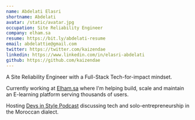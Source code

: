 ```yaml
---
name: Abdelati Elasri
shortname: Abdelati
avatar: /static/avatar.jpg
occupation: Site Reliability Engineer
company: elham.sa
resume: https://bit.ly/abdelati-resume
email: abdelattie@gmail.com
twitter: https://twitter.com/kaizendae
linkedin: https://www.linkedin.com/in/elasri-abdelati
github: https://github.com/kaizendae
---
```


A Site Reliability Engineer with a Full-Stack Tech-for-impact mindset.

Currently working at [Elham.sa](https://www.elham.sa) where I'm helping build, scale and maintain an E-learning platform serving thousands of users.

Hosting [Devs in Style Podcast](https://www.fastb.io/devsinstyle) discussing tech and solo-entrepreneurship in the Moroccan dialect.

